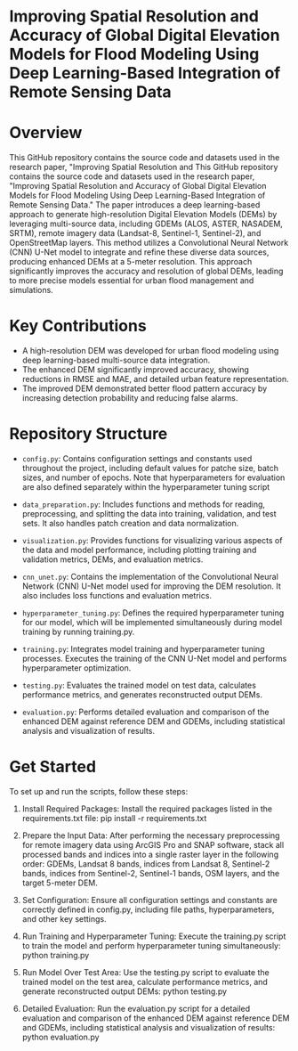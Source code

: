 # Improving Spatial Resolution and Accuracy of Global Digital Elevation Models for Flood Modeling Using Deep Learning-Based Integration of Remote Sensing Data 

# Overview
This GitHub repository contains the source code and datasets used in the research paper, "Improving Spatial Resolution and 
This GitHub repository contains the source code and datasets used in the research paper, "Improving Spatial Resolution and Accuracy of Global Digital Elevation Models for Flood Modeling Using Deep Learning-Based Integration of Remote Sensing Data." The paper introduces a deep learning-based approach to generate high-resolution Digital Elevation Models (DEMs) by leveraging multi-source data, including GDEMs (ALOS, ASTER, NASADEM, SRTM), remote imagery data (Landsat-8, Sentinel-1, Sentinel-2), and OpenStreetMap layers. This method utilizes a Convolutional Neural Network (CNN) U-Net model to integrate and refine these diverse data sources, producing enhanced DEMs at a 5-meter resolution. This approach significantly improves the accuracy and resolution of global DEMs, leading to more precise models essential for urban flood management and simulations.

# Key Contributions
- A high-resolution DEM was developed for urban flood modeling using deep learning-based multi-source data integration.
- The enhanced DEM significantly improved accuracy, showing reductions in RMSE and MAE, and detailed urban feature representation.
- The improved DEM demonstrated better flood pattern accuracy by increasing detection probability and reducing false alarms.

# Repository Structure
 - `config.py`: Contains configuration settings and constants used throughout the project, including default values for patche size, batch sizes, and number of epochs. Note that hyperparameters for evaluation are also defined separately within the hyperparameter tuning script

 - `data_preparation.py`: Includes functions and methods for reading, preprocessing, and splitting the data into training, validation, and test sets. It also handles patch creation and data normalization.

- `visualization.py`: Provides functions for visualizing various aspects of the data and model performance, including plotting training and validation metrics, DEMs, and evaluation metrics.

- `cnn_unet.py`: Contains the implementation of the Convolutional Neural Network (CNN) U-Net model used for improving the DEM resolution. It also includes loss functions and evaluation metrics.

- `hyperparameter_tuning.py`: Defines the required hyperparameter tuning for our model, which will be implemented simultaneously during model training by running training.py.

- `training.py`: Integrates model training and hyperparameter tuning processes. Executes the training of the CNN U-Net model and performs hyperparameter optimization.
  
- `testing.py`: Evaluates the trained model on test data, calculates performance metrics, and generates reconstructed output DEMs.

- `evaluation.py`: Performs detailed evaluation and comparison of the enhanced DEM against reference DEM and GDEMs, including statistical analysis and visualization of results.

# Get Started
To set up and run the scripts, follow these steps:

1. Install Required Packages:
Install the required packages listed in the requirements.txt file:
pip install -r requirements.txt

2. Prepare the Input Data:
After performing the necessary preprocessing for remote imagery data using ArcGIS Pro and SNAP software, stack all processed bands and indices into a single raster layer in the following order: GDEMs, Landsat 8 bands, indices from Landsat 8, Sentinel-2 bands, indices from Sentinel-2, Sentinel-1 bands, OSM layers, and the target 5-meter DEM.

3. Set Configuration:
Ensure all configuration settings and constants are correctly defined in config.py, including file paths, hyperparameters, and other key settings.

4. Run Training and Hyperparameter Tuning:
Execute the training.py script to train the model and perform hyperparameter tuning simultaneously:
python training.py

5. Run Model Over Test Area:
Use the testing.py script to evaluate the trained model on the test area, calculate performance metrics, and generate reconstructed output DEMs:
python testing.py

6. Detailed Evaluation:
Run the evaluation.py script for a detailed evaluation and comparison of the enhanced DEM against reference DEM and GDEMs, including statistical analysis and visualization of results:
python evaluation.py
